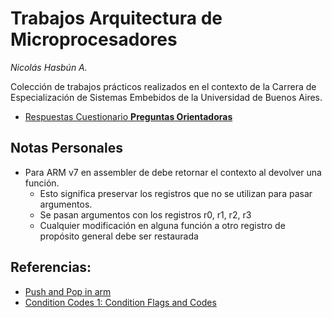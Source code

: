 # Trabajos Arquitectura de Microprocesadores

_Nicolás Hasbún A._

Colección de trabajos prácticos realizados en el contexto de la Carrera de Especialización de Sistemas Embebidos de la Universidad de Buenos Aires.

* [Respuestas Cuestionario **Preguntas Orientadoras**](./respuestas_cuestionario.md)

## Notas Personales

* Para ARM v7 en assembler de debe retornar el contexto al devolver una función.
    * Esto significa preservar los registros que no se utilizan para pasar argumentos.
    * Se pasan argumentos con los registros r0, r1, r2, r3
    * Cualquier modificación en alguna función a otro registro de propósito general
      debe ser restaurada

## Referencias:

- [Push and Pop in arm](https://stackoverflow.com/a/27095517/4855501)
- [Condition Codes 1: Condition Flags and Codes](https://is.gd/EPd61A)

